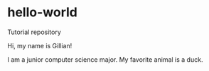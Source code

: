 # hello-world
Tutorial repository

Hi, my name is Gillian!

I am a junior computer science major. My favorite animal is a duck.
